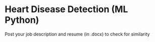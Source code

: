 # Heart Disease Detection (ML Python)
Post your job description and resume (in .docx) to check for similarity 
